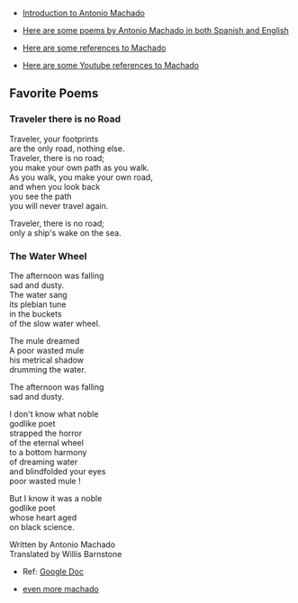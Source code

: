 * [Introduction to Antonio Machado](./introduction.md)

* [Here are some poems by Antonio Machado in both Spanish and English](https://github.com/stormasm/notes/blob/main/poetry/machado/poems.md)

* [Here are some references to Machado](https://github.com/stormasm/notes/blob/main/poetry/machado/references.md)

* [Here are some Youtube references to Machado](https://github.com/stormasm/notes/blob/main/poetry/machado/youtube.md)

## Favorite Poems

### Traveler there is no Road

Traveler, your footprints  
are the only road, nothing else.  
Traveler, there is no road;  
you make your own path as you walk.  
As you walk, you make your own road,  
and when you look back  
you see the path  
you will never travel again.

Traveler, there is no road;  
only a ship's wake on the sea.


### The Water Wheel

The afternoon was falling  
sad and dusty.  
The water sang  
its plebian tune  
in the buckets  
of the slow water wheel.  

The mule dreamed  
A poor wasted mule  
his metrical shadow  
drumming the water.  

The afternoon was falling  
sad and dusty.  


I don't know what noble  
godlike poet  
strapped the horror  
of the eternal wheel  
to a bottom harmony  
of dreaming water  
and blindfolded your eyes  
poor wasted mule !  

But I know it was a noble  
godlike poet  
whose heart aged  
on black science.  

Written by Antonio Machado  
Translated by Willis Barnstone

 * Ref: [Google Doc](https://docs.google.com/document/d/e/2PACX-1vQ3V6XJtKFgc_ZsPinfTg7Kar6ZZ_AFGirbEhSMTqIDNIGOEPRyhB9yIw6n_m4cGbV390iClLI5keRt/pub)

* [even more machado](https://github.com/stormasm/spanish/tree/main/poetry/machado)
